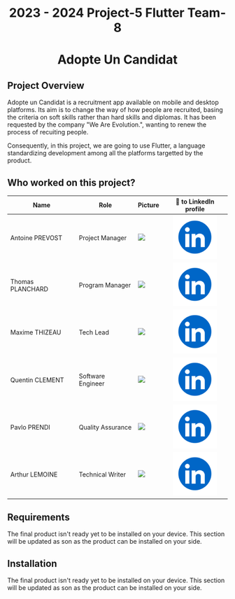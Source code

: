 # <div align="center">2023 - 2024 Project-5 Flutter Team-8</div>

# <div align="center">Adopte Un Candidat</div>

## Project Overview

Adopte un Candidat is a recruitment app available on mobile and desktop platforms. Its aim is to change the way of how people are recruited, basing the criteria on soft skills rather than hard skills and diplomas. It has been requested by the company "We Are Evolution.", wanting to renew the process of recuiting people.

Consequently, in this project, we are going to use Flutter, a language standardizing development among all the platforms targetted by the product.

## Who worked on this project?

| Name             | Role              | Picture                                                                       | 🔗 to LinkedIn profile                                                                                                                                                     |
| ---------------- | ----------------- | ----------------------------------------------------------------------------- | ------------------------------------------------------------------------------------------------------------------------------------------------------------------------- |
| Antoine PREVOST  | Project Manager   | <img src="https://avatars.githubusercontent.com/u/81081224?v=4" width=200 />  | <center>[<img src="documents/management/pictures/linkedin.png" alt="LinkedIn" style="width:100px">](https://www.linkedin.com/in/antoine-prevost-dev)</center>             |
| Thomas PLANCHARD | Program Manager   | <img src="https://avatars.githubusercontent.com/u/91249646?v=4" width=200 />  | <center>[<img src="documents/management/pictures/linkedin.png" alt="LinkedIn" style="width:100px">](https://www.linkedin.com/in/thomas-planchard-461782221/)</center>     |
| Maxime THIZEAU   | Tech Lead         | <img src="https://avatars.githubusercontent.com/u/145995586?v=4" width=200 /> | <center>[<img src="documents/management/pictures/linkedin.png" alt="LinkedIn" style="width:100px">](https://www.linkedin.com/in/maxime-thizeau-0b311a293/)</center>       |
| Quentin CLEMENT  | Software Engineer | <img src="https://avatars.githubusercontent.com/u/91249878?v=4" width=200 />  | <center>[<img src="documents/management/pictures/linkedin.png" alt="LinkedIn" style="width:100px">](https://www.linkedin.com/in/quentin-cl%C3%A9ment-939110221/)</center> |
| Pavlo PRENDI     | Quality Assurance | <img src="https://avatars.githubusercontent.com/u/169643790?v=4" width=200 /> | <center>[<img src="documents/management/pictures/linkedin.png" alt="LinkedIn" style="width:100px">](https://www.linkedin.com/in/pavlo-prendi-674777309/)</center>         |
| Arthur LEMOINE   | Technical Writer  | <img src="https://avatars.githubusercontent.com/u/91249827?v=4" width=200 />  | <center>[<img src="documents/management/pictures/linkedin.png" alt="LinkedIn" style="width:100px">](https://www.linkedin.com/in/arthur-lemoine-4b9782221/)</center>       |

## Requirements

The final product isn't ready yet to be installed on your device. This section will be updated as son as the product can be installed on your side.

## Installation

The final product isn't ready yet to be installed on your device. This section will be updated as son as the product can be installed on your side.
